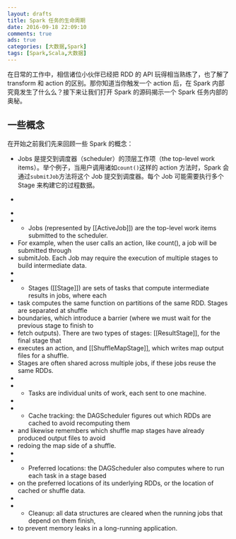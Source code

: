 ```yaml
---
layout: drafts
title: Spark 任务的生命周期
date: 2016-09-18 22:09:10
comments: true
ads: true
categories: [大数据,Spark]
tags: [Spark,Scala,大数据]
---
```


在日常的工作中，相信诸位小伙伴已经把 RDD 的 API 玩得相当熟练了，也了解了 transform 和 action 的区别。那你知道当你触发一个 action 后，在 Spark 内部究竟发生了什么么？接下来让我们打开 Spark 的源码揭示一个 Spark 任务内部的奥秘。

## 一些概念
在开始之前我们先来回顾一些 Spark 的概念：

- Jobs 是提交到调度器（scheduler）的顶层工作项（the top-level work items）。举个例子，当用户调用诸如`count()`这样的 action 方法时，Spark 会通过`submitJob`方法将这个 Job 提交到调度器。每个 Job 可能需要执行多个 Stage 来构建它的过程数据。

- 

*
*  - Jobs (represented by [[ActiveJob]]) are the top-level work items submitted to the scheduler.
*    For example, when the user calls an action, like count(), a job will be submitted through
*    submitJob. Each Job may require the execution of multiple stages to build intermediate data.
*
*  - Stages ([[Stage]]) are sets of tasks that compute intermediate results in jobs, where each
*    task computes the same function on partitions of the same RDD. Stages are separated at shuffle
*    boundaries, which introduce a barrier (where we must wait for the previous stage to finish to
*    fetch outputs). There are two types of stages: [[ResultStage]], for the final stage that
*    executes an action, and [[ShuffleMapStage]], which writes map output files for a shuffle.
*    Stages are often shared across multiple jobs, if these jobs reuse the same RDDs.
*
*  - Tasks are individual units of work, each sent to one machine.
*
*  - Cache tracking: the DAGScheduler figures out which RDDs are cached to avoid recomputing them
*    and likewise remembers which shuffle map stages have already produced output files to avoid
*    redoing the map side of a shuffle.
*
*  - Preferred locations: the DAGScheduler also computes where to run each task in a stage based
*    on the preferred locations of its underlying RDDs, or the location of cached or shuffle data.
*
*  - Cleanup: all data structures are cleared when the running jobs that depend on them finish,
*    to prevent memory leaks in a long-running application.
